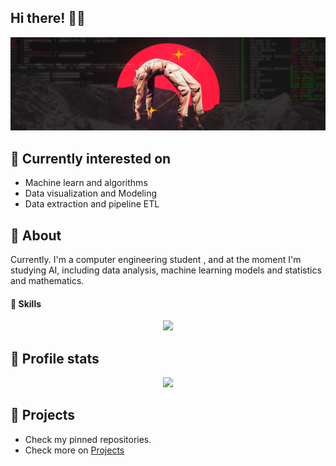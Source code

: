 ## Hi there! 👋🏿
<p>
  <img src="assets/cover1.png" title="conver unknow artist" style="height=90%" > 
</p>

## 👾 Currently interested on
- Machine learn and algorithms
- Data visualization and Modeling
- Data extraction and pipeline ETL

## 👾 About
Currently. I'm a computer engineering student , and at the moment I'm studying AI, including data analysis, machine learning models and statistics and mathematics.

#### 👾 Skills
<p align="center">
  <a href="https://smrenato.github.io/projects/">
    <img src="https://skillicons.dev/icons?i=python,rust,git,linux,bash" />
  </a>
</p>

## 👾 Profile stats
<div align="center">
    <a href="https://github.com/smrenato">
        <img height=200 src="https://github-readme-stats.vercel.app/api/top-langs?username=smrenato&theme=radical&layout=compact&langs_count=10&card_width=500&custom_title=github.com/smrenato+stats"/>
    </a>
</div>

## 👾 Projects
- Check my pinned repositories.
- Check more on [Projects](https://smrenato.github.io/projects/)
